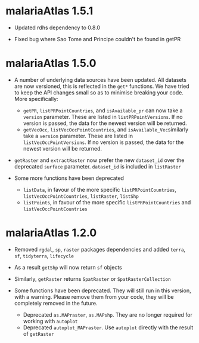 # malariaAtlas 1.5.1

* Updated rdhs dependency to 0.8.0

* Fixed bug where Sao Tome and Principe couldn't be found in getPR

# malariaAtlas 1.5.0

* A number of underlying data sources have been updated. All datasets are now versioned, this is reflected in the `get*` functions. We have tried to keep the API changes small so as to minimise breaking your code. 
More specifically:
    * `getPR`, `listPRPointCountries`, and `isAvailable_pr` can now take a `version` parameter. These are listed in `listPRPointVersions`. If no version is passed, the data for the newest version will be returned.
    * `getVecOcc`, `listVecOccPointCountries`, and `isAvailable_Vec`similarly take a `version` parameter. These are listed in `listVecOccPointVersions`. If no version is passed, the data for the newest version will be returned.

* `getRaster` and `extractRaster` now prefer the new `dataset_id` over the deprecated `surface` parameter. `dataset_id` is included in `listRaster`


* Some more functions have been deprecated
    * `listData`, in favour of the more specific `listPRPointCountries`, `listVecOccPointCountries`, `listRaster`, `listShp`
    * `listPoints`, in favour of the more specific `listPRPointCountries` and `listVecOccPointCountries`


# malariaAtlas 1.2.0

*   Removed `rgdal`, `sp`, `raster` packages dependencies and added `terra`, `sf`, `tidyterra`, `lifecycle`

*   As a result `getShp` will now return `sf` objects

*   Similarly, `getRaster` returns `SpatRaster` or `SpatRasterCollection`

*   Some functions have been deprecated. They will still run in this version, with a warning. Please remove them from your code, they will be completely removed in the future.
    *   Deprecated `as.MAPraster`, `as.MAPshp`. They are no longer required for working with `autoplot`
    *   Deprecated `autoplot_MAPraster`. Use `autoplot` directly with the result of `getRaster`
